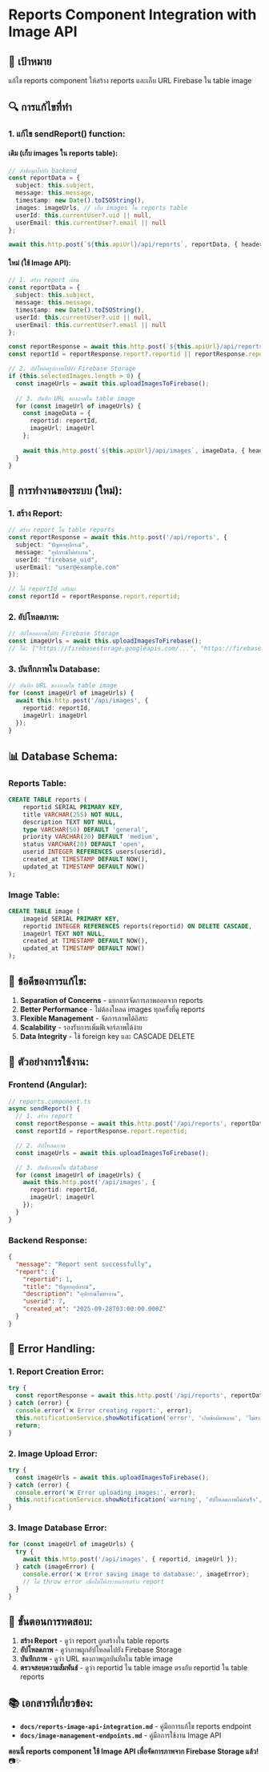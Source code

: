 # Reports Component Integration with Image API

## 🎯 **เป้าหมาย**
แก้ไข reports component ให้สร้าง reports และเก็บ URL Firebase ใน table image

## 🔍 **การแก้ไขที่ทำ**

### **1. แก้ไข sendReport() function:**

#### **เดิม (เก็บ images ใน reports table):**
```typescript
// ส่งข้อมูลไปยัง backend
const reportData = {
  subject: this.subject,
  message: this.message,
  timestamp: new Date().toISOString(),
  images: imageUrls, // เก็บ images ใน reports table
  userId: this.currentUser?.uid || null,
  userEmail: this.currentUser?.email || null
};

await this.http.post(`${this.apiUrl}/api/reports`, reportData, { headers });
```

#### **ใหม่ (ใช้ Image API):**
```typescript
// 1. สร้าง report ก่อน
const reportData = {
  subject: this.subject,
  message: this.message,
  timestamp: new Date().toISOString(),
  userId: this.currentUser?.uid || null,
  userEmail: this.currentUser?.email || null
};

const reportResponse = await this.http.post(`${this.apiUrl}/api/reports`, reportData, { headers });
const reportId = reportResponse.report?.reportid || reportResponse.reportid;

// 2. อัปโหลดรูปภาพไปยัง Firebase Storage
if (this.selectedImages.length > 0) {
  const imageUrls = await this.uploadImagesToFirebase();
  
  // 3. บันทึก URL ของภาพใน table image
  for (const imageUrl of imageUrls) {
    const imageData = {
      reportid: reportId,
      imageUrl: imageUrl
    };
    
    await this.http.post(`${this.apiUrl}/api/images`, imageData, { headers });
  }
}
```

## 🔄 **การทำงานของระบบ (ใหม่):**

### **1. สร้าง Report:**
```typescript
// สร้าง report ใน table reports
const reportResponse = await this.http.post('/api/reports', {
  subject: "ปัญหาอุปกรณ์",
  message: "อุปกรณ์ไม่ทำงาน",
  userId: "firebase_uid",
  userEmail: "user@example.com"
});

// ได้ reportId กลับมา
const reportId = reportResponse.report.reportid;
```

### **2. อัปโหลดภาพ:**
```typescript
// อัปโหลดภาพไปยัง Firebase Storage
const imageUrls = await this.uploadImagesToFirebase();
// ได้: ["https://firebasestorage.googleapis.com/...", "https://firebasestorage.googleapis.com/..."]
```

### **3. บันทึกภาพใน Database:**
```typescript
// บันทึก URL ของภาพใน table image
for (const imageUrl of imageUrls) {
  await this.http.post('/api/images', {
    reportid: reportId,
    imageUrl: imageUrl
  });
}
```

## 📊 **Database Schema:**

### **Reports Table:**
```sql
CREATE TABLE reports (
    reportid SERIAL PRIMARY KEY,
    title VARCHAR(255) NOT NULL,
    description TEXT NOT NULL,
    type VARCHAR(50) DEFAULT 'general',
    priority VARCHAR(20) DEFAULT 'medium',
    status VARCHAR(20) DEFAULT 'open',
    userid INTEGER REFERENCES users(userid),
    created_at TIMESTAMP DEFAULT NOW(),
    updated_at TIMESTAMP DEFAULT NOW()
);
```

### **Image Table:**
```sql
CREATE TABLE image (
    imageid SERIAL PRIMARY KEY,
    reportid INTEGER REFERENCES reports(reportid) ON DELETE CASCADE,
    imageUrl TEXT NOT NULL,
    created_at TIMESTAMP DEFAULT NOW(),
    updated_at TIMESTAMP DEFAULT NOW()
);
```

## 🎯 **ข้อดีของการแก้ไข:**

1. **Separation of Concerns** - แยกการจัดการภาพออกจาก reports
2. **Better Performance** - ไม่ต้องโหลด images ทุกครั้งที่ดู reports
3. **Flexible Management** - จัดการภาพได้อิสระ
4. **Scalability** - รองรับการเพิ่มฟีเจอร์ภาพได้ง่าย
5. **Data Integrity** - ใช้ foreign key และ CASCADE DELETE

## 📝 **ตัวอย่างการใช้งาน:**

### **Frontend (Angular):**
```typescript
// reports.component.ts
async sendReport() {
  // 1. สร้าง report
  const reportResponse = await this.http.post('/api/reports', reportData);
  const reportId = reportResponse.report.reportid;

  // 2. อัปโหลดภาพ
  const imageUrls = await this.uploadImagesToFirebase();

  // 3. บันทึกภาพใน database
  for (const imageUrl of imageUrls) {
    await this.http.post('/api/images', {
      reportid: reportId,
      imageUrl: imageUrl
    });
  }
}
```

### **Backend Response:**
```json
{
  "message": "Report sent successfully",
  "report": {
    "reportid": 1,
    "title": "ปัญหาอุปกรณ์",
    "description": "อุปกรณ์ไม่ทำงาน",
    "userid": 7,
    "created_at": "2025-09-28T03:00:00.000Z"
  }
}
```

## 🔧 **Error Handling:**

### **1. Report Creation Error:**
```typescript
try {
  const reportResponse = await this.http.post('/api/reports', reportData);
} catch (error) {
  console.error('❌ Error creating report:', error);
  this.notificationService.showNotification('error', 'เกิดข้อผิดพลาด', 'ไม่สามารถสร้าง report ได้');
  return;
}
```

### **2. Image Upload Error:**
```typescript
try {
  const imageUrls = await this.uploadImagesToFirebase();
} catch (error) {
  console.error('❌ Error uploading images:', error);
  this.notificationService.showNotification('warning', 'อัปโหลดภาพไม่สำเร็จ', 'Report ถูกสร้างแล้ว แต่ภาพไม่ถูกอัปโหลด');
}
```

### **3. Image Database Error:**
```typescript
for (const imageUrl of imageUrls) {
  try {
    await this.http.post('/api/images', { reportid, imageUrl });
  } catch (imageError) {
    console.error('❌ Error saving image to database:', imageError);
    // ไม่ throw error เพื่อไม่ให้กระทบการสร้าง report
  }
}
```

## 🚀 **ขั้นตอนการทดสอบ:**

1. **สร้าง Report** - ดูว่า report ถูกสร้างใน table reports
2. **อัปโหลดภาพ** - ดูว่าภาพถูกอัปโหลดไปยัง Firebase Storage
3. **บันทึกภาพ** - ดูว่า URL ของภาพถูกบันทึกใน table image
4. **ตรวจสอบความสัมพันธ์** - ดูว่า reportid ใน table image ตรงกับ reportid ใน table reports

## 📚 **เอกสารที่เกี่ยวข้อง:**
- **`docs/reports-image-api-integration.md`** - คู่มือการแก้ไข reports endpoint
- **`docs/image-management-endpoints.md`** - คู่มือการใช้งาน Image API

**ตอนนี้ reports component ใช้ Image API เพื่อจัดการภาพจาก Firebase Storage แล้ว!** 📷✨
